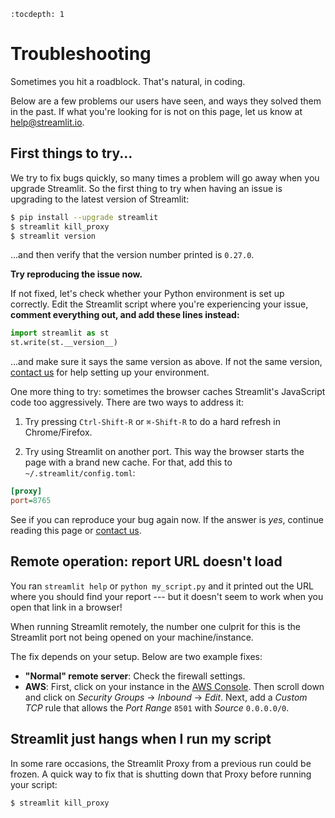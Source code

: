 ```eval_rst
:tocdepth: 1
```

# Troubleshooting

Sometimes you hit a roadblock. That's natural, in coding.

Below are a few problems our users have seen, and ways they solved them in the
past. If what you're looking for is not on this page, let us know at
[help@streamlit.io](mailto:help@streamlit.io).


## First things to try...

We try to fix bugs quickly, so many times a problem will go away when you
upgrade Streamlit. So the first thing to try when having an issue is upgrading
to the latest version of Streamlit:

```bash
$ pip install --upgrade streamlit
$ streamlit kill_proxy
$ streamlit version
```

...and then verify that the version number printed is `0.27.0`.

**Try reproducing the issue now.**

If not fixed, let's check whether your Python environment is set up correctly.
Edit the Streamlit script where you're experiencing your issue,
**comment everything out, and add these lines instead:**

```python
import streamlit as st
st.write(st.__version__)
```

...and make sure it says the same version as above. If not the same version,
[contact us](mailto:help@streamlit.io) for help setting up your
environment.

One more thing to try: sometimes the browser caches Streamlit's JavaScript code
too aggressively. There are two ways to address it:

1) Try pressing `Ctrl-Shift-R` or `⌘-Shift-R` to do a hard refresh in
Chrome/Firefox.

2) Try using Streamlit on another port. This way the browser starts the page
with a brand new cache. For that, add this to `~/.streamlit/config.toml`:

```ini
[proxy]
port=8765
```

See if you can reproduce your bug again now. If the answer is _yes_,
continue reading this page or [contact us](mailto:help@streamlit.io).


## Remote operation: report URL doesn't load

You ran `streamlit help` or `python my_script.py` and it printed out the URL
where you should find your report --- but it doesn't seem to work when you open
that link in a browser!

When running Streamlit remotely, the number one culprit for this is the
Streamlit port not being opened on your machine/instance.

The fix depends on your setup. Below are two example fixes:
* **"Normal" remote server**: Check the firewall settings.
* **AWS**: First, click on your instance in the [AWS
Console](https://us-west-2.console.aws.amazon.com/ec2/v2/home?region=us-west-2#Instances:sort=instanceId).
Then scroll down and click on _Security Groups_ → _Inbound_ → _Edit_. Next, add
a _Custom TCP_ rule that allows the _Port Range_ `8501` with _Source_
`0.0.0.0/0`.

## Streamlit just hangs when I run my script

In some rare occasions, the Streamlit Proxy from a previous run could be
frozen. A quick way to fix that is shutting down that Proxy before running
your script:

```bash
$ streamlit kill_proxy
```
